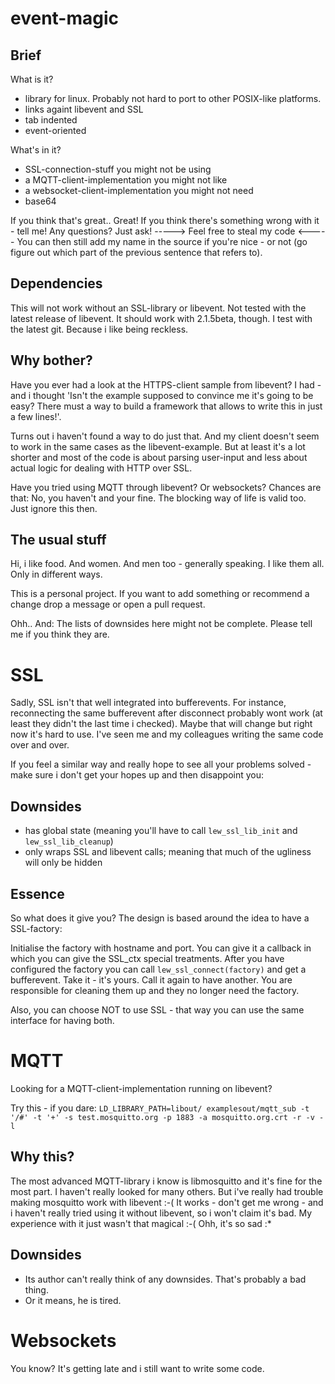 # event-magic

## Brief

What is it?

- library for linux. Probably not hard to port to other POSIX-like platforms.
- links againt libevent and SSL
- tab indented
- event-oriented

What's in it?

- SSL-connection-stuff you might not be using
- a MQTT-client-implementation you might not like
- a websocket-client-implementation you might not need
- base64

If you think that's great.. Great!
If you think there's something wrong with it - tell me!
Any questions? Just ask!
-----> Feel free to steal my code <-----
You can then still add my name in the source if you're nice - or not (go figure out which part of the previous sentence that refers to).

## Dependencies

This will not work without an SSL-library or libevent.
Not tested with the latest release of libevent. It should work with 2.1.5beta, though.
I test with the latest git. Because i like being reckless.

## Why bother?

Have you ever had a look at the HTTPS-client sample from libevent?
I had - and i thought 'Isn't the example supposed to convince me it's going to be easy? There must a way to build a framework that allows to write this in just a few lines!'.

Turns out i haven't found a way to do just that. And my client doesn't seem to work in the same cases as the libevent-example.
But at least it's a lot shorter and most of the code is about parsing user-input and less about actual logic for dealing with HTTP over SSL.

Have you tried using MQTT through libevent? Or websockets? Chances are that: No, you haven't and your fine. The blocking way of life is valid too. Just ignore this then.

## The usual stuff

Hi, i like food. And women. And men too - generally speaking. I like them all. Only in different ways.

This is a personal project. If you want to add something or recommend a change drop a message or open a pull request.

Ohh.. And: The lists of downsides here might not be complete. Please tell me if you think they are.

# SSL

Sadly, SSL isn't that well integrated into bufferevents. For instance, reconnecting the same bufferevent after disconnect probably wont work (at least they didn't the last time i checked).
Maybe that will change but right now it's hard to use. I've seen me and my colleagues writing the same code over and over.

If you feel a similar way and really hope to see all your problems solved - make sure i don't get your hopes up and then disappoint you:

## Downsides

- has global state (meaning you'll have to call `lew_ssl_lib_init` and `lew_ssl_lib_cleanup`)
- only wraps SSL and libevent calls; meaning that much of the ugliness will only be hidden

## Essence

So what does it give you? The design is based around the idea to have a SSL-factory:

Initialise the factory with hostname and port.
You can give it a callback in which you can give the SSL_ctx special treatments.
After you have configured the factory you can call `lew_ssl_connect(factory)` and get a bufferevent.
Take it - it's yours. Call it again to have another. You are responsible for cleaning them up and they no longer need the factory.

Also, you can choose NOT to use SSL - that way you can use the same interface for having both.

# MQTT

Looking for a MQTT-client-implementation running on libevent?

Try this - if you dare:
`LD_LIBRARY_PATH=libout/ examplesout/mqtt_sub -t '/#' -t '+' -s test.mosquitto.org -p 1883 -a mosquitto.org.crt -r -v -l`

## Why this?

The most advanced MQTT-library i know is libmosquitto and it's fine for the most part. I haven't really looked for many others.
But i've really had trouble making mosquitto work with libevent :-(
It works - don't get me wrong - and i haven't really tried using it without libevent, so i won't claim it's bad.
My experience with it just wasn't that magical :-( Ohh, it's so sad  :\*

## Downsides

- Its author can't really think of any downsides. That's probably a bad thing.
- Or it means, he is tired.

# Websockets

You know? It's getting late and i still want to write some code.
